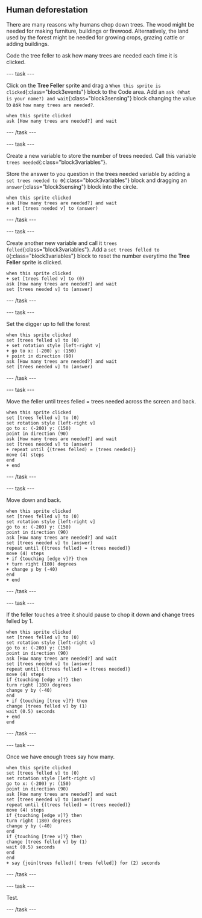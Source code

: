 ## Human deforestation

There are many reasons why humans chop down trees. The wood might be needed for making furniture, buildings or firewood. Alternatively, the land used by the forest might be needed for growing crops, grazing cattle or adding buildings.

Code the tree feller to ask how many trees are needed each time it is clicked.

--- task ---

Click on the **Tree Feller** sprite and drag a `When this sprite is clicked`{:class="block3events"} block to the Code area. Add an `ask (What is your name?) and wait`{:class="block3sensing"} block changing the value to ask `how many trees are needed?`.

```blocks3
when this sprite clicked
ask [How many trees are needed?] and wait
```

--- /task ---

--- task ---

Create a new variable to store the number of trees needed. Call this variable `trees needed`{:class="block3variables"}.

Store the answer to you question in the trees needed variable by adding a `set trees needed to 0`{:class="block3variables"} block and dragging an `answer`{:class="block3sensing"} block into the circle.

```blocks3
when this sprite clicked
ask [How many trees are needed?] and wait
+ set [trees needed v] to (answer)
```

--- /task ---

--- task ---

Create another new variable and call it `trees felled`{:class="block3variables"}. Add a `set trees felled to 0`{:class="block3variables"} block to reset the number everytime the **Tree Feller** sprite is clicked.

```blocks3
when this sprite clicked
+ set [trees felled v] to (0)
ask [How many trees are needed?] and wait
set [trees needed v] to (answer)
```

--- /task ---

--- task ---

Set the digger up to fell the forest

```blocks3
when this sprite clicked
set [trees felled v] to (0)
+ set rotation style [left-right v]
+ go to x: (-200) y: (150)
+ point in direction (90)
ask [How many trees are needed?] and wait
set [trees needed v] to (answer)
```

--- /task ---

--- task ---

Move the feller until trees felled = trees needed across the screen and back.

```blocks3
when this sprite clicked
set [trees felled v] to (0)
set rotation style [left-right v]
go to x: (-200) y: (150)
point in direction (90)
ask [How many trees are needed?] and wait
set [trees needed v] to (answer)
+ repeat until {(trees felled) = (trees needed)}
move (4) steps
end
+ end
```

--- /task ---

--- task ---

Move down and back.

```blocks3
when this sprite clicked
set [trees felled v] to (0)
set rotation style [left-right v]
go to x: (-200) y: (150)
point in direction (90)
ask [How many trees are needed?] and wait
set [trees needed v] to (answer)
repeat until {(trees felled) = (trees needed)}
move (4) steps
+ if {touching [edge v]?} then
+ turn right (180) degrees
+ change y by (-40)
end
+ end
```

--- /task ---

--- task ---

If the feller touches a tree it should pause to chop it down and change trees felled by 1.

```blocks3
when this sprite clicked
set [trees felled v] to (0)
set rotation style [left-right v]
go to x: (-200) y: (150)
point in direction (90)
ask [How many trees are needed?] and wait
set [trees needed v] to (answer)
repeat until {(trees felled) = (trees needed)}
move (4) steps
if {touching [edge v]?} then
turn right (180) degrees
change y by (-40)
end
+ if {touching [tree v]?} then
change [trees felled v] by (1)
wait (0.5) seconds
+ end
end
```

--- /task ---

--- task ---

Once we have enough trees say how many.

```blocks3
when this sprite clicked
set [trees felled v] to (0)
set rotation style [left-right v]
go to x: (-200) y: (150)
point in direction (90)
ask [How many trees are needed?] and wait
set [trees needed v] to (answer)
repeat until {(trees felled) = (trees needed)}
move (4) steps
if {touching [edge v]?} then
turn right (180) degrees
change y by (-40)
end
if {touching [tree v]?} then
change [trees felled v] by (1)
wait (0.5) seconds
end
end
+ say {join(trees felled)[ trees felled]} for (2) seconds
```

--- /task ---

--- task ---

Test.

--- /task ---
